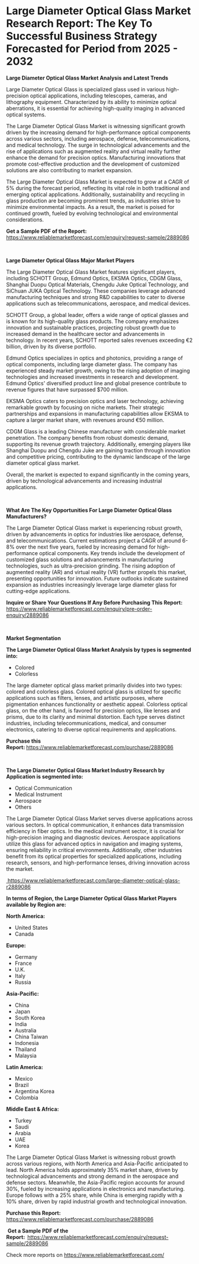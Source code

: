<p><h1>Large Diameter Optical Glass Market Research Report: The Key To Successful Business Strategy Forecasted for Period from 2025 - 2032</h1></p><p><strong>Large Diameter Optical Glass Market Analysis and Latest Trends</strong></p>
<p><p>Large Diameter Optical Glass is specialized glass used in various high-precision optical applications, including telescopes, cameras, and lithography equipment. Characterized by its ability to minimize optical aberrations, it is essential for achieving high-quality imaging in advanced optical systems.</p><p>The Large Diameter Optical Glass Market is witnessing significant growth driven by the increasing demand for high-performance optical components across various sectors, including aerospace, defense, telecommunications, and medical technology. The surge in technological advancements and the rise of applications such as augmented reality and virtual reality further enhance the demand for precision optics. Manufacturing innovations that promote cost-effective production and the development of customized solutions are also contributing to market expansion.</p><p>The Large Diameter Optical Glass Market is expected to grow at a CAGR of 5% during the forecast period, reflecting its vital role in both traditional and emerging optical applications. Additionally, sustainability and recycling in glass production are becoming prominent trends, as industries strive to minimize environmental impacts. As a result, the market is poised for continued growth, fueled by evolving technological and environmental considerations.</p></p>
<p><strong>Get a Sample PDF of the Report:&nbsp;</strong> <a href="https://www.reliablemarketforecast.com/enquiry/request-sample/2889086?utm_campaign=3446&utm_medium=2&utm_source=Github&utm_content=ia&utm_term=14032025&utm_id=large-diameter-optical-glass">https://www.reliablemarketforecast.com/enquiry/request-sample/2889086</a></p>
<p>&nbsp;</p>
<p><strong>Large Diameter Optical Glass Major Market Players</strong></p>
<p><p>The Large Diameter Optical Glass Market features significant players, including SCHOTT Group, Edmund Optics, EKSMA Optics, CDGM Glass, Shanghai Duopu Optical Materials, Chengdu Juke Optical Technology, and SiChuan JUKA Optical Technology. These companies leverage advanced manufacturing techniques and strong R&D capabilities to cater to diverse applications such as telecommunications, aerospace, and medical devices.</p><p>SCHOTT Group, a global leader, offers a wide range of optical glasses and is known for its high-quality glass products. The company emphasizes innovation and sustainable practices, projecting robust growth due to increased demand in the healthcare sector and advancements in technology. In recent years, SCHOTT reported sales revenues exceeding €2 billion, driven by its diverse portfolio.</p><p>Edmund Optics specializes in optics and photonics, providing a range of optical components, including large diameter glass. The company has experienced steady market growth, owing to the rising adoption of imaging technologies and increased investments in research and development. Edmund Optics' diversified product line and global presence contribute to revenue figures that have surpassed $700 million.</p><p>EKSMA Optics caters to precision optics and laser technology, achieving remarkable growth by focusing on niche markets. Their strategic partnerships and expansions in manufacturing capabilities allow EKSMA to capture a larger market share, with revenues around €50 million.</p><p>CDGM Glass is a leading Chinese manufacturer with considerable market penetration. The company benefits from robust domestic demand, supporting its revenue growth trajectory. Additionally, emerging players like Shanghai Duopu and Chengdu Juke are gaining traction through innovation and competitive pricing, contributing to the dynamic landscape of the large diameter optical glass market.</p><p>Overall, the market is expected to expand significantly in the coming years, driven by technological advancements and increasing industrial applications.</p></p>
<p>&nbsp;</p>
<p><strong>What Are The Key Opportunities For Large Diameter Optical Glass Manufacturers?</strong></p>
<p><p>The Large Diameter Optical Glass market is experiencing robust growth, driven by advancements in optics for industries like aerospace, defense, and telecommunications. Current estimations project a CAGR of around 6-8% over the next five years, fueled by increasing demand for high-performance optical components. Key trends include the development of customized glass solutions and advancements in manufacturing technologies, such as ultra-precision grinding. The rising adoption of augmented reality (AR) and virtual reality (VR) further propels this market, presenting opportunities for innovation. Future outlooks indicate sustained expansion as industries increasingly leverage large diameter glass for cutting-edge applications.</p></p>
<p><strong>Inquire or Share Your Questions If Any Before Purchasing This Report:</strong> <a href="https://www.reliablemarketforecast.com/enquiry/pre-order-enquiry/2889086?utm_campaign=3446&utm_medium=2&utm_source=Github&utm_content=ia&utm_term=14032025&utm_id=large-diameter-optical-glass">https://www.reliablemarketforecast.com/enquiry/pre-order-enquiry/2889086</a></p>
<p>&nbsp;</p>
<p><strong>Market Segmentation</strong></p>
<p><strong>The Large Diameter Optical Glass Market Analysis by types is segmented into:</strong></p>
<p><ul><li>Colored</li><li>Colorless</li></ul></p>
<p><p>The large diameter optical glass market primarily divides into two types: colored and colorless glass. Colored optical glass is utilized for specific applications such as filters, lenses, and artistic purposes, where pigmentation enhances functionality or aesthetic appeal. Colorless optical glass, on the other hand, is favored for precision optics, like lenses and prisms, due to its clarity and minimal distortion. Each type serves distinct industries, including telecommunications, medical, and consumer electronics, catering to diverse optical requirements and applications.</p></p>
<p><strong>Purchase this Report:&nbsp;</strong><a href="https://www.reliablemarketforecast.com/purchase/2889086?utm_campaign=3446&utm_medium=2&utm_source=Github&utm_content=ia&utm_term=14032025&utm_id=large-diameter-optical-glass">https://www.reliablemarketforecast.com/purchase/2889086</a></p>
<p>&nbsp;</p>
<p><strong>The Large Diameter Optical Glass Market Industry Research by Application is segmented into:</strong></p>
<p><ul><li>Optical Communication</li><li>Medical Instrument</li><li>Aerospace</li><li>Others</li></ul></p>
<p><p>The Large Diameter Optical Glass Market serves diverse applications across various sectors. In optical communication, it enhances data transmission efficiency in fiber optics. In the medical instrument sector, it is crucial for high-precision imaging and diagnostic devices. Aerospace applications utilize this glass for advanced optics in navigation and imaging systems, ensuring reliability in critical environments. Additionally, other industries benefit from its optical properties for specialized applications, including research, sensors, and high-performance lenses, driving innovation across the market.</p></p>
<p><a href="https://www.reliablemarketforecast.com/large-diameter-optical-glass-r2889086?utm_campaign=3446&utm_medium=2&utm_source=Github&utm_content=ia&utm_term=14032025&utm_id=large-diameter-optical-glass">&nbsp;https://www.reliablemarketforecast.com/large-diameter-optical-glass-r2889086</a></p>
<p><strong>In terms of Region, the Large Diameter Optical Glass Market Players available by Region are:</strong></p>
<p>
    <p> <strong> North America: </strong>
        <ul>
            <li>United States</li>
            <li>Canada</li>
        </ul>
        </p> 
    <p> <strong> Europe: </strong>
        <ul>
            <li>Germany</li>
            <li>France</li>
            <li>U.K.</li>
            <li>Italy</li>
            <li>Russia</li>
        </ul>
        </p> 
    <p> <strong> Asia-Pacific: </strong>
        <ul>
            <li>China</li>
            <li>Japan</li>
            <li>South Korea</li>
            <li>India</li>
            <li>Australia</li>
            <li>China Taiwan</li>
            <li>Indonesia</li>
            <li>Thailand</li>
            <li>Malaysia</li>
        </ul>
        </p> 
    <p> <strong> Latin America: </strong>
        <ul>
            <li>Mexico</li>
            <li>Brazil</li>
            <li>Argentina Korea</li>
            <li>Colombia</li>
        </ul>
        </p> 
    <p> <strong> Middle East & Africa: </strong>
        <ul>
            <li>Turkey</li>
            <li>Saudi</li>
            <li>Arabia</li>
            <li>UAE</li>
            <li>Korea</li>
        </ul>
    </p>
    </p>
<p><p>The Large Diameter Optical Glass Market is witnessing robust growth across various regions, with North America and Asia-Pacific anticipated to lead. North America holds approximately 35% market share, driven by technological advancements and strong demand in the aerospace and defense sectors. Meanwhile, the Asia-Pacific region accounts for around 30%, fueled by increasing applications in electronics and manufacturing. Europe follows with a 25% share, while China is emerging rapidly with a 10% share, driven by rapid industrial growth and technological innovation.</p></p>
<p><strong>Purchase this Report: </strong><a href="https://www.reliablemarketforecast.com/purchase/2889086?utm_campaign=3446&utm_medium=2&utm_source=Github&utm_content=ia&utm_term=14032025&utm_id=large-diameter-optical-glass">https://www.reliablemarketforecast.com/purchase/2889086</a></p>
<p>&nbsp;<strong>Get a Sample PDF of the Report:&nbsp;&nbsp;</strong><a href="https://www.reliablemarketforecast.com/enquiry/request-sample/2889086?utm_campaign=3446&utm_medium=2&utm_source=Github&utm_content=ia&utm_term=14032025&utm_id=large-diameter-optical-glass">https://www.reliablemarketforecast.com/enquiry/request-sample/2889086</a></p>
<p><strong></strong></p>
<p>Check more reports on <a href="https://www.reliablemarketforecast.com/?utm_campaign=3446&utm_medium=2&utm_source=Github&utm_content=ia&utm_term=14032025&utm_id=large-diameter-optical-glass">https://www.reliablemarketforecast.com/</a></p>